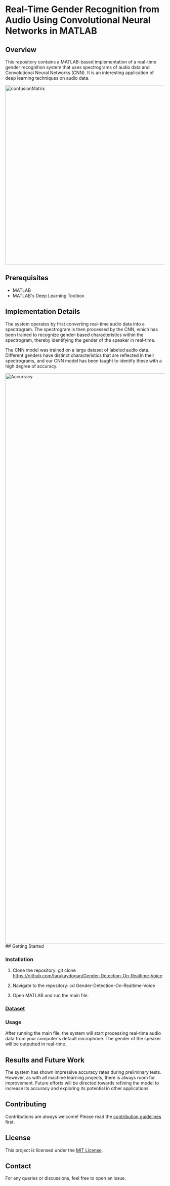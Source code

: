 # Real-Time Gender Recognition from Audio Using Convolutional Neural Networks in MATLAB

## Overview

This repository contains a MATLAB-based implementation of a real-time gender recognition system that uses spectrograms of audio data and Convolutional Neural Networks (CNN). It is an interesting application of deep learning techniques on audio data.

<img width="566" alt="confusionMatrix" src="https://github.com/farukaydogan/Gender-Detection-On-Realtime-Voice/assets/57232389/15cb6512-0421-4a06-b503-877d1351c4b5">


## Prerequisites

- MATLAB
- MATLAB's Deep Learning Toolbox

## Implementation Details

The system operates by first converting real-time audio data into a spectrogram. The spectrogram is then processed by the CNN, which has been trained to recognize gender-based characteristics within the spectrogram, thereby identifying the gender of the speaker in real-time.

The CNN model was trained on a large dataset of labeled audio data. Different genders have distinct characteristics that are reflected in their spectrograms, and our CNN model has been taught to identify these with a high degree of accuracy.

<img width="1797" alt="Accurracy" src="https://github.com/farukaydogan/Gender-Detection-On-Realtime-Voice/assets/57232389/978a7788-4dcf-4971-990d-180d10e051a0">
## Getting Started

### Installation

1. Clone the repository: git clone https://github.com/farukaydogan/Gender-Detection-On-Realtime-Voice
2. Navigate to the repository: cd Gender-Detection-On-Realtime-Voice

3. Open MATLAB and run the main file.


### [Dataset](https://drive.google.com/file/d/12Sa2gcXqdjDH5kMO-a-DEfe7eYzBJl-Q/view?usp=sharing)
### Usage

After running the main file, the system will start processing real-time audio data from your computer's default microphone. The gender of the speaker will be outputted in real-time.

## Results and Future Work

The system has shown impressive accuracy rates during preliminary tests. However, as with all machine learning projects, there is always room for improvement. Future efforts will be directed towards refining the model to increase its accuracy and exploring its potential in other applications.

## Contributing

Contributions are always welcome! Please read the [contribution guidelines](CONTRIBUTING.md) first.

## License

This project is licensed under the [MIT License](LICENSE).

## Contact

For any queries or discussions, feel free to open an issue.

